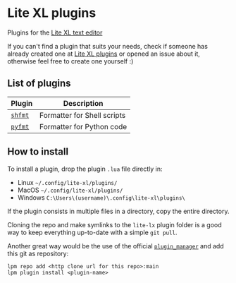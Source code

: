 # Lite XL plugins

Plugins for the [Lite XL text editor](https://github.com/lite-xl/lite-xl)

If you can't find a plugin that suits your needs, check if someone has already
created one at [Lite XL plugins](https://github.com/lite-xl/lite-xl-plugins) or
opened an issue about it, otherwise feel free to create one yourself :)

## List of plugins

| Plugin                       | Description                 |
|------------------------------|-----------------------------|
| [`shfmt`](plugins/shfmt.lua) | Formatter for Shell scripts |
| [`pyfmt`](plugins/pyfmt.lua) | Formatter for Python code   |

## How to install

To install a plugin, drop the plugin `.lua` file directly in:

*   Linux `~/.config/lite-xl/plugins/`
*   MacOS `~/.config/lite-xl/plugins/`
*   Windows `C:\Users\(username)\.config\lite-xl\plugins\`

If the plugin consists in multiple files in a directory, copy the entire
directory.

Cloning the repo and make symlinks to the `lite-lx` plugin folder is a good
way to keep everything up-to-date with a simple `git pull`.

Another great way would be the use of the official
[`plugin_manager`](https://github.com/lite-xl/lite-xl-plugin-manager) and add
this git as repository:

```
lpm repo add <http clone url for this repo>:main
lpm plugin install <plugin-name>
```

